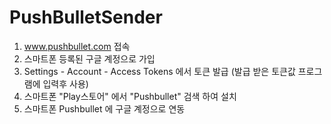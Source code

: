 # PushBulletSender

1. www.pushbullet.com 접속
2. 스마트폰 등록된 구글 계정으로 가입
3. Settings - Account - Access Tokens 에서 토큰 발급 (발급 받은 토큰값 프로그램에 입력후 사용)
4. 스마트폰 "Play스토어" 에서 "Pushbullet" 검색 하여 설치
5. 스마트폰 Pushbullet 에 구글 계정으로 연동


